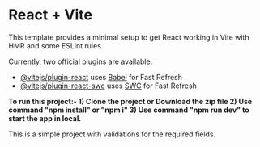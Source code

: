 # React + Vite

This template provides a minimal setup to get React working in Vite with HMR and some ESLint rules.

Currently, two official plugins are available:

- [@vitejs/plugin-react](https://github.com/vitejs/vite-plugin-react/blob/main/packages/plugin-react/README.md) uses [Babel](https://babeljs.io/) for Fast Refresh
- [@vitejs/plugin-react-swc](https://github.com/vitejs/vite-plugin-react-swc) uses [SWC](https://swc.rs/) for Fast Refresh
<strong>
  To run this project:-
  1) Clone the project or Download the zip file
  2) Use command "npm install" or "npm i"
  3) Use command "npm run dev" to start the app in local.
</strong>

This is a simple project with validations for the required fields.
